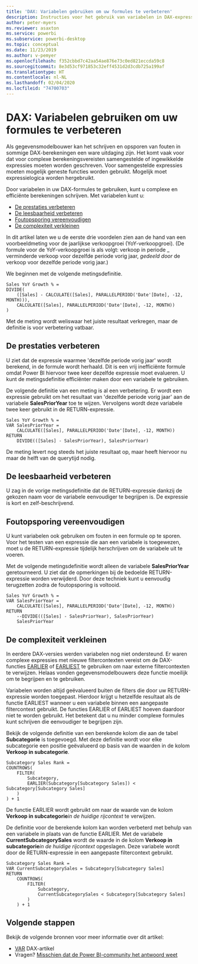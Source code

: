 ```yaml
---
title: 'DAX: Variabelen gebruiken om uw formules te verbeteren'
description: Instructies voor het gebruik van variabelen in DAX-expressies.
author: peter-myers
ms.reviewer: asaxton
ms.service: powerbi
ms.subservice: powerbi-desktop
ms.topic: conceptual
ms.date: 11/23/2019
ms.author: v-pemyer
ms.openlocfilehash: f352cbbd7c42aa54ae876e73c0ed821eccda59c8
ms.sourcegitcommit: 8e3d53cf971853c32eff4531d2d3cdb725a199af
ms.translationtype: HT
ms.contentlocale: nl-NL
ms.lasthandoff: 02/04/2020
ms.locfileid: "74700703"
---
```

# <a name="dax-use-variables-to-improve-your-formulas"></a>DAX: Variabelen gebruiken om uw formules te verbeteren

Als gegevensmodelbouwer kan het schrijven en opsporen van fouten in sommige DAX-berekeningen een ware uitdaging zijn. Het komt vaak voor dat voor complexe berekeningsvereisten samengestelde of ingewikkelde expressies moeten worden geschreven. Voor samengestelde expressies moeten mogelijk geneste functies worden gebruikt. Mogelijk moet expressielogica worden hergebruikt.

Door variabelen in uw DAX-formules te gebruiken, kunt u complexe en efficiënte berekeningen schrijven. Met variabelen kunt u:

- [De prestaties verbeteren](#improve-performance)
- [De leesbaarheid verbeteren](#improve-readability)
- [Foutopsporing vereenvoudigen](#simplify-debugging)
- [De complexiteit verkleinen](#reduce-complexity)

In dit artikel laten we u de eerste drie voordelen zien aan de hand van een voorbeeldmeting voor de jaarlijkse verkoopgroei (YoY-verkoopgroei). (De formule voor de YoY-verkoopgroei is als volgt: verkoop in periode _ verminderde verkoop voor dezelfde periode vorig jaar, _gedeeld door_ de verkoop voor dezelfde periode vorig jaar.)

We beginnen met de volgende metingsdefinitie.

```dax
Sales YoY Growth % =
DIVIDE(
    ([Sales] - CALCULATE([Sales], PARALLELPERIOD('Date'[Date], -12, MONTH))),
    CALCULATE([Sales], PARALLELPERIOD('Date'[Date], -12, MONTH))
)
```

Met de meting wordt weliswaar het juiste resultaat verkregen, maar de definitie is voor verbetering vatbaar.

## <a name="improve-performance"></a>De prestaties verbeteren

U ziet dat de expressie waarmee 'dezelfde periode vorig jaar' wordt berekend, in de formule wordt herhaald. Dit is een vrij inefficiënte formule omdat Power BI hiervoor twee keer dezelfde expressie moet evalueren. U kunt de metingsdefinitie efficiënter maken door een variabele te gebruiken.

De volgende definitie van een meting is al een verbetering. Er wordt een expressie gebruikt om het resultaat van 'dezelfde periode vorig jaar' aan de variabele **SalesPriorYear** toe te wijzen. Vervolgens wordt deze variabele twee keer gebruikt in de RETURN-expressie.

```dax
Sales YoY Growth % =
VAR SalesPriorYear =
    CALCULATE([Sales], PARALLELPERIOD('Date'[Date], -12, MONTH))
RETURN
    DIVIDE(([Sales] - SalesPriorYear), SalesPriorYear)
```

De meting levert nog steeds het juiste resultaat op, maar heeft hiervoor nu maar de helft van de querytijd nodig.

## <a name="improve-readability"></a>De leesbaarheid verbeteren

U zag in de vorige metingsdefinitie dat de RETURN-expressie dankzij de gekozen naam voor de variabele eenvoudiger te begrijpen is. De expressie is kort en zelf-beschrijvend.

## <a name="simplify-debugging"></a>Foutopsporing vereenvoudigen

U kunt variabelen ook gebruiken om fouten in een formule op te sporen. Voor het testen van een expressie die aan een variabele is toegewezen, moet u de RETURN-expressie tijdelijk herschrijven om de variabele uit te voeren.

Met de volgende metingsdefinitie wordt alleen de variabele **SalesPriorYear** geretourneerd. U ziet dat de opmerkingen bij de bedoelde RETURN-expressie worden verwijderd. Door deze techniek kunt u eenvoudig terugzetten zodra de foutopsporing is voltooid.

```dax
Sales YoY Growth % =
VAR SalesPriorYear =
    CALCULATE([Sales], PARALLELPERIOD('Date'[Date], -12, MONTH))
RETURN
    --DIVIDE(([Sales] - SalesPriorYear), SalesPriorYear)
    SalesPriorYear
```

## <a name="reduce-complexity"></a>De complexiteit verkleinen

In eerdere DAX-versies werden variabelen nog niet ondersteund. Er waren complexe expressies met nieuwe filtercontexten vereist om de DAX-functies [EARLIER](/dax/earlier-function-dax) of [EARLIEST](/dax/earliest-function-dax) te gebruiken om naar externe filtercontexten te verwijzen. Helaas vonden gegevensmodelbouwers deze functie moeilijk om te begrijpen en te gebruiken.

Variabelen worden altijd geëvalueerd buiten de filters die door uw RETURN-expressie worden toegepast. Hierdoor krijgt u hetzelfde resultaat als de functie EARLIEST wanneer u een variabele binnen een aangepaste filtercontext gebruikt. De functies EARLIER of EARLIEST hoeven daardoor niet te worden gebruikt. Het betekent dat u nu minder complexe formules kunt schrijven die eenvoudiger te begrijpen zijn.

Bekijk de volgende definitie van een berekende kolom die aan de tabel **Subcategorie** is toegevoegd. Met deze definitie wordt voor elke subcategorie een positie geëvalueerd op basis van de waarden in de kolom **Verkoop in subcategorie**.

```dax
Subcategory Sales Rank =
COUNTROWS(
    FILTER(
        Subcategory,
        EARLIER(Subcategory[Subcategory Sales]) < Subcategory[Subcategory Sales]
    )
) + 1
```

De functie EARLIER wordt gebruikt om naar de waarde van de kolom **Verkoop in subcategorie**_in de huidige rijcontext_ te verwijzen.

De definitie voor de berekende kolom kan worden verbeterd met behulp van een variabele in plaats van de functie EARLIER. Met de variabele **CurrentSubcategorySales** wordt de waarde in de kolom **Verkoop in subcategorie**_in de huidige rijcontext_ opgeslagen. Deze variabele wordt door de RETURN-expressie in een aangepaste filtercontext gebruikt.

```dax
Subcategory Sales Rank =
VAR CurrentSubcategorySales = Subcategory[Subcategory Sales]
RETURN
    COUNTROWS(
        FILTER(
            Subcategory,
            CurrentSubcategorySales < Subcategory[Subcategory Sales]
        )
    ) + 1
```

## <a name="next-steps"></a>Volgende stappen

Bekijk de volgende bronnen voor meer informatie over dit artikel:

- [VAR](/dax/var-dax) DAX-artikel
- Vragen? [Misschien dat de Power BI-community het antwoord weet](https://community.powerbi.com/)
